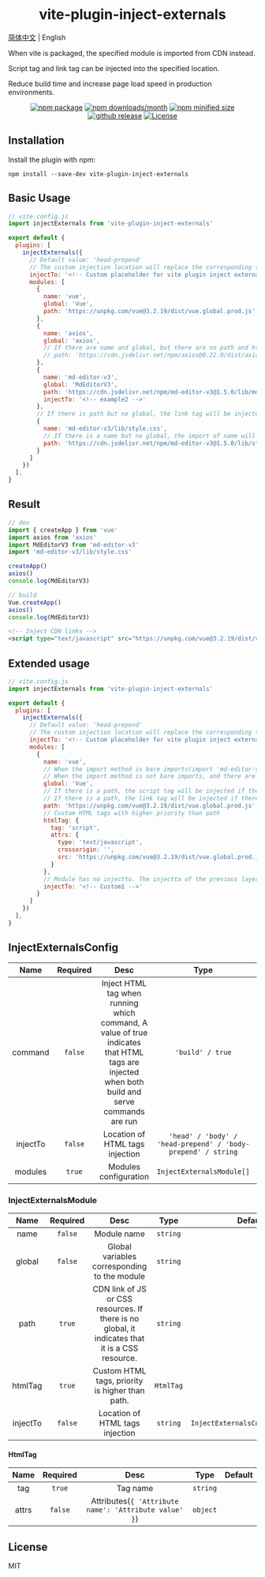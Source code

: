 <h1 align="center">vite-plugin-inject-externals</h1>

[简体中文](./README.zh-CN.md) | English

When vite is packaged, the specified module is imported from CDN instead.

Script tag and link tag can be injected into the specified location.

Reduce build time and increase page load speed in production environments.

<p align="center">
    <a href="https://npmjs.com/package/vite-plugin-inject-externals"><img src="https://img.shields.io/npm/v/vite-plugin-inject-externals.svg?style=plastic&color=cb0303" alt="npm package"></a>
    <a href="https://npmjs.com/package/vite-plugin-inject-externals"><img src="https://img.shields.io/npm/dm/vite-plugin-inject-externals.svg?style=plastic&color=eb7738" alt="npm downloads/month"></a>
    <a href="https://npmjs.com/package/vite-plugin-inject-externals"><img src="https://img.shields.io/bundlephobia/min/vite-plugin-inject-externals.svg?style=plastic&color=12bd79" alt="npm minified size"></a>
    <a href="https://github.com/lihanspace/vite-plugin-inject-externals/releases"><img src="https://img.shields.io/github/v/release/lihanspace/vite-plugin-inject-externals.svg?display_name=release&sort=semver&style=plastic" alt="github release"></a>
    <a href="https://github.com/lihanspace/vite-plugin-inject-externals/blob/master/LICENSE"><img src="https://img.shields.io/github/license/lihanspace/vite-plugin-inject-externals.svg?style=plastic" alt="License"></a>
</p>

## Installation

Install the plugin with npm:

```shell
npm install --save-dev vite-plugin-inject-externals
```

## Basic Usage

```js
// vite.config.js
import injectExternals from 'vite-plugin-inject-externals'

export default {
  plugins: [
    injectExternals({
      // Default value: 'head-prepend'
      // The custom injection location will replace the corresponding text in index.html
      injectTo: '<!-- Custom placeholder for vite plugin inject externals -->',
      modules: [
        {
          name: 'vue',
          global: 'Vue',
          path: 'https://unpkg.com/vue@3.2.19/dist/vue.global.prod.js'
        },
        {
          name: 'axios',
          global: 'axios',
          // If there are name and global, but there are no path and htmltag, the global variables will be replaced directly, but the script tag will not be injected
          // path: 'https://cdn.jsdelivr.net/npm/axios@0.22.0/dist/axios.min.js'
        },
        {
          name: 'md-editor-v3',
          global: 'MdEditorV3',
          path: 'https://cdn.jsdelivr.net/npm/md-editor-v3@1.5.0/lib/md-editor-v3.umd.js',
          injectTo: '<!-- example2 -->'
        },
        // If there is path but no global, the link tag will be injected
        {
          name: 'md-editor-v3/lib/style.css',
          // If there is a name but no global, the import of name will be deleted, which is only applicable to bare imports(import 'md-editor-v3/lib/style.css')
          path: 'https://cdn.jsdelivr.net/npm/md-editor-v3@1.5.0/lib/style.css',
        }
      ]
    })
  ],
}
```

## Result

```js
// dev
import { createApp } from 'vue'
import axios from 'axios'
import MdEditorV3 from 'md-editor-v3'
import 'md-editor-v3/lib/style.css'

createApp()
axios()
console.log(MdEditorV3)

// build
Vue.createApp()
axios()
console.log(MdEditorV3)
```

```html
<!-- Inject CDN links -->
<script type="text/javascript" src="https://unpkg.com/vue@3.2.19/dist/vue.global.prod.js"></script>
```

## Extended usage

```js
// vite.config.js
import injectExternals from 'vite-plugin-inject-externals'

export default {
  plugins: [
    injectExternals({
      // Default value: 'head-prepend'
      // The custom injection location will replace the corresponding text in index.html
      injectTo: '<!-- Custom placeholder for vite plugin inject externals -->',
      modules: [
        {
          name: 'vue',
          // When the import method is bare imports(import 'md-editor-v3/lib/style.css'), and there is a name('md-editor-v3/lib/style.css') but no global, the import will be deleted.
          // When the import method is not bare imports, and there are name and global, the global variables will be replaced.
          global: 'Vue',
          // If there is a path, the script tag will be injected if there are name and global.
          // If there is a path, the link tag will be injected if there is no global.
          path: 'https://unpkg.com/vue@3.2.19/dist/vue.global.prod.js',
          // Custom HTML tags with higher priority than path
          htmlTag: {
            tag: 'script',
            attrs: {
              type: 'text/javascript',
              crossorigin: '',
              src: 'https://unpkg.com/vue@3.2.19/dist/vue.global.prod.js'
            }
          },
          // Module has no injectto. The injectto of the previous layer is the default
          injectTo: '<!-- Custom1 -->'
        }
      ]
    })
  ],
}
```

## InjectExternalsConfig

|   Name   |  Required |                                                                     Desc                                                                     |                             Type                             |     Default      |
|:--------:|:---------:|:--------------------------------------------------------------------------------------------------------------------------------------------:|:------------------------------------------------------------:|:----------------:|
| command  |  `false`  | Inject HTML tag when running which command, A value of true indicates that HTML tags are injected when both build and serve commands are run |                       `'build' / true`                       |    `'build'`     |
| injectTo |  `false`  |                                                       Location of HTML tags injection                                                        | `'head' / 'body' / 'head-prepend' / 'body-prepend' / string` | `'head-prepend'` |
| modules  |  `true`   |                                                            Modules configuration                                                             |                  `InjectExternalsModule[]`                   |       `[]`       |

### InjectExternalsModule

|   Name   | Required |                                              Desc                                               |   Type    |                    Default       |
|:--------:|:--------:|:-----------------------------------------------------------------------------------------------:|:---------:|:--------------------------------:|
|   name   | `false`  |                                           Module name                                           | `string`  |
|  global  | `false`  |                          Global variables corresponding to the module                           | `string`  |
|   path   |  `true`  | CDN link of JS or CSS resources. If there is no global, it indicates that it is a CSS resource. | `string`  |
| htmlTag  |  `true`  |                         Custom HTML tags, priority is higher than path.                         | `HtmlTag` |
| injectTo | `false`  |                                 Location of HTML tags injection                                 | `string`  | `InjectExternalsConfig.injectTo` | 

#### HtmlTag

| Name  | Required |                         Desc                          |   Type   | Default |
|:-----:|:--------:|:-----------------------------------------------------:|:--------:|:-------:|
|  tag  |  `true`  |                       Tag name                        | `string` |
| attrs | `false`  | Attributes(`{ 'Attribute name': 'Attribute value' }`) | `object` |

## License

MIT
